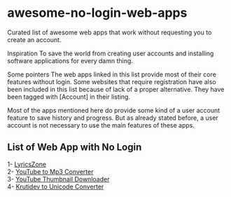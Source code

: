 # awesome-no-login-web-apps

Curated list of awesome web apps that work without requesting you to create an account.

Inspiration
To save the world from creating user accounts and installing software applications for every damn thing.

Some pointers
The web apps linked in this list provide most of their core features without login. Some websites that require registration have also been included in this list because of lack of a proper alternative. They have been tagged with [Account] in their listing.

Most of the apps mentioned here do provide some kind of a user account feature to save history and progress. But as already stated before, a user account is not necessary to use the main features of these apps.

<h2>List of Web App with No Login</h2>
1- <a href="https://lyricszone.in">LyricsZone</a><br/>
2- <a href="https://youtubetomp3converter.in">YouTube to Mp3 Converter</a><br/>
3- <a href="https://youtubethumbnaildownloader.lyricszone.in"> YouTube Thumbnail Downloader</a><br/>
4- <a href="https://krutidevtounicodeconverter.yreviews.in/"> Krutidev to Unicode Converter</a><br/>
